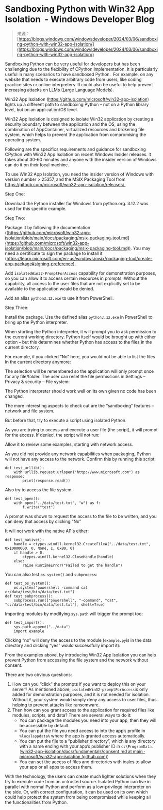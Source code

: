 <!--yml
category: 未分类
date: 2024-05-27 14:55:46
-->

# Sandboxing Python with Win32 App Isolation  - Windows Developer Blog

> 来源：[https://blogs.windows.com/windowsdeveloper/2024/03/06/sandboxing-python-with-win32-app-isolation/](https://blogs.windows.com/windowsdeveloper/2024/03/06/sandboxing-python-with-win32-app-isolation/)

Sandboxing Python can be very useful for developers but has been challenging due to the flexibility of CPython implementation. It is particularly useful in many scenarios to have sandboxed Python.  For example, on any website that needs to execute arbitrary code from users, like coding practice sites or online interpreters. It could also be useful to help prevent increasing attacks on LLMs (Large Language Models). 

Win32 App Isolation (https://github.com/microsoft/win32-app-isolation) lights up a different path to sandboxing Python – not on a Python library level, but on an application/OS level. 

Win32 App Isolation is designed to isolate Win32 application by creating a security boundary between the application and the OS, using the combination of AppContainer, virtualized resources and brokering file system, which helps to prevent the application from compromising the operating system. 

Following are the specifics requirements and guidance for sandboxing CPython with Win32 App Isolation on recent Windows Insider releases. It takes about 30-60 minutes and anyone with the insider version of Windows can do it on their local machine. 

To use Win32 App Isolation, you need the insider version of Windows with version number > 25357, and the MSIX Packaging Tool from https://github.com/microsoft/win32-app-isolation/releases/ 

Step One: 

Download the Python installer for Windows from python.org. 3.12.2 was used for this specific example. 

Step Two: 

Package it by following the documentation ([https://github.com/microsoft/win32-app-isolation/blob/main/docs/packaging/msix-packaging-tool.md](https://github.com/microsoft/win32-app-isolation/blob/main/docs/packaging/msix-packaging-tool.md)). You may need a certificate to sign the package to install it (https://learn.microsoft.com/en-us/windows/msix/packaging-tool/create-app-package#signing-preference). 

Add `isolatedWin32-PromptForAccess` capability for demonstration purposes, so you can allow it to access certain resources in prompts. Without the capability, all access to the user files that are not explicitly set to be available to the application would be denied. 

Add an alias `python3.12.exe` to use it from PowerShell. 

Step Three: 

Install the package. Use the defined alias `python3.12.exe` in PowerShell to bring up the Python interpreter. 

When starting the Python interpreter, it will prompt you to ask permission to the current working directory. Python itself would be brought up with either option – but this determines whether Python has access to the files in the current directory. 

For example, if you clicked “No” here, you would not be able to list the files in the current directory anymore: 

The selection will be remembered so the application will only prompt once for any file/folder. The user can reset the file permissions in Settings – Privacy & security – File system: 

The Python interpreter should work well on its own given no code has been changed.  

The more interesting aspects to check out are the “sandboxing” features – network and file system. 

But before that, try to execute a script using isolated Python.  

As you are trying to access and execute a user file (the script), it will prompt for the access. If denied, the script will not run: 

Allow it to review some examples, starting with network access. 

As you did not provide any network capabilities when packaging, Python will not have any access to the network. Confirm this by running this script: 

```
def test_urllib(): 
    with urllib.request.urlopen("http://www.microsoft.com") as response: 
        print(response.read())
```

Also try to access the file system. 

```
def test_open(): 
    with open("../data/test.txt", "w") as f: 
        f.write("test")
```

A prompt was shown to request the access to the file to be written, and you can deny that access by clicking “No” 

It will not work with the native APIs either: 

```
def test_native(): 
    handle = ctypes.windll.kernel32.CreateFileW("../data/test.txt", 0x10000000, 0, None, 1, 0x80, 0) 
    if handle > 0: 
        ctypes.windll.kernel32.CloseHandle(handle) 
    else: 
        raise RuntimeError("Failed to get the handle")
```

You can also test `os.system()` and `subprocess`: 

```
def test_os_system(): 
    os.system("powershell -command cat c:/data/test/bin/data/test.txt") 
def test_subprocess(): 
    subprocess.run(["powershell", "-command", "cat", "c:/data/test/bin/data/test.txt"], shell=True)
```

Importing modules by modifying `sys.path` will trigger the prompt too: 

```
def test_import(): 
    sys.path.append("../data") 
    import example
```

Clicking “no” will deny the access to the module (`example.py`is in the data directory and clicking “yes” would successfully import it): 

From the examples above, by introducing Win32 App Isolation you can help prevent Python from accessing the file system and the network without consent. 

There are two obvious questions: 

1.  How can you “click” the prompts if you want to deploy this on your server? As mentioned above, `isolatedWin32-promptForAccess`is only added for demonstration purposes, and it is not needed for isolation. Without it, your system would simply deny any access to user files, thus helping to prevent attacks like ransomware.
2.  Then how can you grant access to the application for required files like modules, scripts, and data? There are several ways to do it: 
    *   You can package the modules you need into your app, then they will be accessible by default.
    *   You can put the file you need access to into the app’s profile in `%localappdata%` where the app is granted access automatically.
    *   You can put the file to a “publisher directory”, which is any directory with a name ending with your app’s publisher ID in `c:\ProgramData`. ([win32-app-isolation/docs/fundamentals/consent.md at main · microsoft/win32-app-isolation (github.com)](https://github.com/microsoft/win32-app-isolation/blob/main/docs/fundamentals/consent.md))
    *   You can set the access of files and directories with icalcs to allow your app or all apps to access them.

With the technology, the users can create much lighter solutions when they try to execute code from an untrusted source. Isolated Python can live in parallel with normal Python and perform as a low-privilege interpreter on the side. Or, with correct configuration, it can be used on its own which could help protect the system from being compromised while keeping all the functionalities from Python.